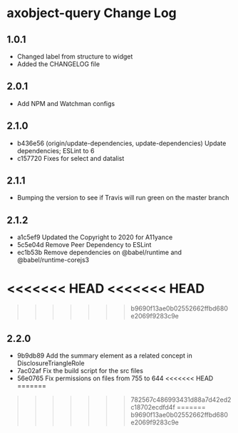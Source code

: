 # axobject-query Change Log

## 1.0.1

- Changed label from structure to widget
- Added the CHANGELOG file

## 2.0.1

- Add NPM and Watchman configs

## 2.1.0

- b436e56 (origin/update-dependencies, update-dependencies) Update dependencies; ESLint to 6
- c157720 Fixes for select and datalist

## 2.1.1

- Bumping the version to see if Travis will run green on the master branch

## 2.1.2

- a1c5ef9 Updated the Copyright to 2020 for A11yance
- 5c5e04d Remove Peer Dependency to ESLint
- ec1b53b Remove dependencies on @babel/runtime and @babel/runtime-corejs3

<<<<<<< HEAD
<<<<<<< HEAD
=======
>>>>>>> b9690f13ae0b02552662ffbd680e2069f9283c9e
## 2.2.0

- 9b9db89 Add the summary element as a related concept in DisclosureTriangleRole
- 7ac02af Fix the build script for the src files
- 56e0765 Fix permissions on files from 755 to 644
<<<<<<< HEAD
=======
>>>>>>> 782567c486993431d88a7d42ed2c18702ecdfd4f
=======
>>>>>>> b9690f13ae0b02552662ffbd680e2069f9283c9e
